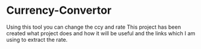 # Currency-Convertor
Using this tool you can change the ccy and rate
This project has been created what project does and how it will be useful and the links which I am using to extract the rate.
